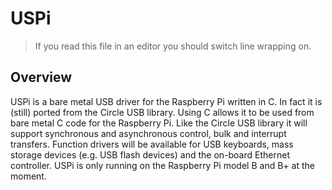 USPi
====

> If you read this file in an editor you should switch line wrapping on.

Overview
--------

USPi is a bare metal USB driver for the Raspberry Pi written in C. In fact it is (still) ported from the Circle USB library. Using C allows it to be used from bare metal C code for the Raspberry Pi. Like the Circle USB library it will support synchronous and asynchronous control, bulk and interrupt transfers. Function drivers will be available for USB keyboards, mass storage devices (e.g. USB flash devices) and the on-board Ethernet controller. USPi is only running on the Raspberry Pi model B and B+ at the moment.
